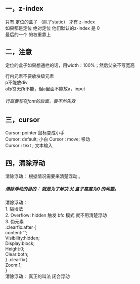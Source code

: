 ## 一，z-index
只有 定位的盒子 （除了static） 才有 z-index    
如果都是定位  绝对定位 他们默认的z-index  是  0   
最后的一个 的权重靠上

## 二，注意
定位的盒子如果想通栏的话，用width：100%；然后父亲不写宽高  

行内元素不要放块级元素  
p不能放div  
a标签无所不能，但a里面不能放a，input


###### 行高要写在font的后面，要不然失效

## 三，cursor
Cursor: pointer   鼠标变成小手  
Cursor: default;   小白 
Cursor : move;   移动  
Cursor : text ;    文本输入 


## 四，清除浮动
清除浮动：   根据情况需要来清楚浮动 。  
#####  清除浮动的目的： 就是为了解决 父 盒子高度为0 的问题。  
 清除浮动：  
    1. 隔墙法   
    2. Overflow: hidden   触发 bfc 模式 就不用清楚浮动  
    3. 伪元素   
    .clearfix:after {  
           content:””;  
          Visibility:hidden;   
          Display:block;  
          Height:0;  
          Clear:both;  
     }
    .clearfix{  
      Zoom:1;  
}  
 清除浮动：  真正的叫法  闭合浮动